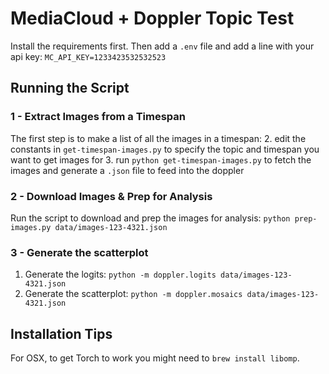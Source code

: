 MediaCloud + Doppler Topic Test
===============================

Install the requirements first.
Then add a `.env` file and add a line with your api key: `MC_API_KEY=1233423532532523`


Running the Script
------------------

### 1 - Extract Images from a Timespan

The first step is to make a list of all the images in a timespan:
2. edit the constants in `get-timespan-images.py` to specify the topic and timespan you want to get images for
3. run `python get-timespan-images.py` to fetch the images and generate a `.json` file to feed into the doppler


### 2 - Download Images & Prep for Analysis

Run the script to download and prep the images for analysis:
`python prep-images.py data/images-123-4321.json`

### 3 - Generate the scatterplot

1. Generate the logits: `python -m doppler.logits data/images-123-4321.json`
2. Generate the scatterplot: `python -m doppler.mosaics data/images-123-4321.json`


Installation Tips
-----------------

For OSX, to get Torch to work you might need to `brew install libomp`.
